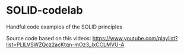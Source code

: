 # SOLID-codelab

Handful code examples of the SOLID principles

Source code based on this videos: https://www.youtube.com/playlist?list=PLlLVSWZQcz2acKtqn-mOz3_IxCCLMVU-A
